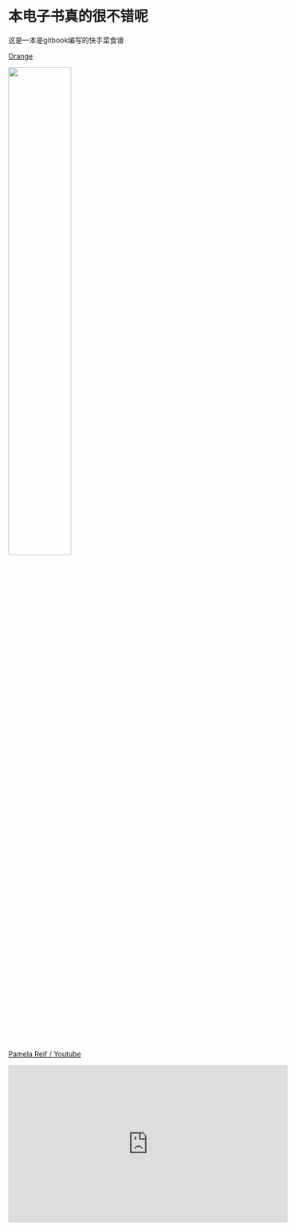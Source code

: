 # 本电子书真的很不错呢


这是一本是gitbook编写的快手菜食谱

[Orange](https://media.istocphoto.com/photos/cold-detox-water-with-orange-slices-and-mint-leaves-background-picture-id1128500188)
<!-- ;![Orange](https://media.istocphoto.com/photos/cold-detox-water-with-orange-slices-and-mint-leaves-background-picture-id1128500188) -->

<img src="https://media.istockphoto.com/photos/cold-detox-water-with-orange-slices-and-mint-leaves-background-picture-id1128500188" width="50%">

[Pamela Reif / Youtube](https://www.youtube.com/channel/UChVRfsT_ASBZk10o0An7Ucg)
<iframe width="560" height="315" src="https://www.youtube.com/embed/5-tH4gdpKiU" frameborder="0" allow="accelerometer; autoplay; encrypted-media; gyroscope; picture-in-picture" allowfullscreen></iframe>
